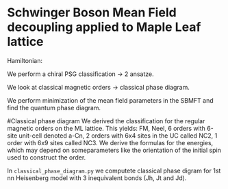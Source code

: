 # Schwinger Boson Mean Field decoupling applied to Maple Leaf lattice

Hamiltonian:

We perform a chiral PSG classification -> 2 ansatze.

We look at classical magnetic orders -> classical phase diagram.

We perform minimization of the mean field parameters in the SBMFT and find the quantum phase diagram.

#Classical phase diagram
We derived the classification for the regular magnetic orders on the ML lattice. 
This yields: FM, Neel, 6 orders with 6-site unit-cell denoted a-Cn, 2 orders with 6x4 sites in the UC called NC2, 1 order with 6x9 sites called NC3.
We derive the formulas for the energies, which may depend on someparameters like the orientation of the initial spin used to construct the order.

In `classical_phase_diagram.py` we computete classical phase digram for 1st nn Heisenberg model with 3 inequivalent bonds (Jh, Jt and Jd).

